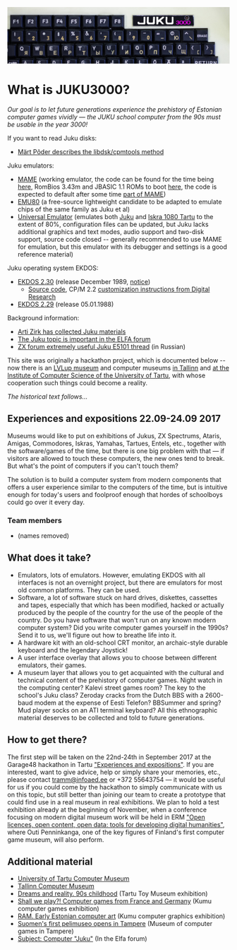 ![JUKU3000](https://raw.githubusercontent.com/infoaed/juku3000/master/images/juku3000.jpg)
# What is JUKU3000?

*Our goal is to let future generations experience the prehistory of Estonian computer games vividly — the JUKU school computer from the 90s must be usable in the year 3000!*

If you want to read Juku disks:

* [Märt Põder describes the libdsk/cpmtools method](/docs/kettad.md)

Juku emulators:

* [MAME](http://adb.arcadeitalia.net/dettaglio_mame.php?game_name=juku) (working emulator, the code can be found for the time being [here](https://github.com/boamaod/mame), RomBios 3.43m and JBASIC 1.1 ROMs to boot [here](mameroms), the code is expected to default after some time [part of MAME](https://github.com/mamedev/mame/pull/9946))
* [EMU80](https://github.com/vpyk/emu80v4) (a free-source lightweight candidate to be adapted to emulate chips of the same family as Juku et al)
* [Universal Emulator](http://bashkiria-2m.narod.ru/index/fajly/0-11) (emulates both [Juku](https://et.wikipedia.org/wiki/Juku_(arvuti)) and [Iskra 1080 Tartu](https://et.wikipedia.org/wiki/Tartu_(arvuti)) to the extent of 80%, configuration files can be updated, but Juku lacks additional graphics and text modes, audio support and two-disk support, source code closed -- generally recommended to use MAME for emulation, but this emulator with its debugger and settings is a good reference material)

Juku operating system EKDOS:

* [EKDOS 2.30](https://p6drad-teel.net/~p6der/ekdos230.zip) (release December 1989, [notice](docs/ekdos230.txt))
  * [Source code](src/EKDOS30.ASM), CP/M 2.2 [customization instructions from Digital Research](http://www.gaby.de/cpm/manuals/archive/cpm22htm/ch6.htm)
* [EKDOS 2.29](https://p6drad-teel.net/~p6der/ekdos229.zip) (release 05.01.1988)

Background information:

* [Arti Zirk has collected Juku materials](https://arti.ee/juku/)
* [The Juku topic is important in the ELFA forum](https://www.elfafoorum.eu/forum/tehnikafoorumid/tark-ja-riistvara-foorum/64851-)
* [ZX forum extremely useful Juku E5101 thread](https://zx-pk.ru/threads/27298-juku-e5101.html) (in Russian)

This site was originally a hackathon project, which is documented below -- now there is an [LVLup museum](https://et.wikipedia.org/wiki/LVLup) and computer museums [in Tallinn](https://et.wikipedia.org/wiki/Arvutimuuseum) and [at the Institute of Computer Science of the University of Tartu](https://et.wikipedia.org/wiki/Tartu_%C3%9Clikooli_arvutimuuseum), with whose cooperation such things could become a reality.

_The historical text follows..._

## Experiences and expositions 22.09-24.09 2017

Museums would like to put on exhibitions of Jukus, ZX Spectrums, Ataris, Amigas, Commodores, Iskras, Yamahas, Tartues, Entels, etc., together with the software/games of the time, but there is one big problem with that — if visitors are allowed to touch these computers, the new ones tend to break. But what's the point of computers if you can't touch them?

The solution is to build a computer system from modern components that offers a user experience similar to the computers of the time, but is intuitive enough for today's users and foolproof enough that hordes of schoolboys could go over it every day.

### Team members

* (names removed)

## What does it take?

* Emulators, lots of emulators. However, emulating EKDOS with all interfaces is not an overnight project, but there are emulators for most old common platforms. They can be used.
* Software, a lot of software stuck on hard drives, diskettes, cassettes and tapes, especially that which has been modified, hacked or actually produced by the people of the country for the use of the people of the country. Do you have software that won't run on any known modern computer system? Did you write computer games yourself in the 1990s? Send it to us, we'll figure out how to breathe life into it.
* A hardware kit with an old-school CRT monitor, an archaic-style durable keyboard and the legendary Joystick!
* A user interface overlay that allows you to choose between different emulators, their games.
* A museum layer that allows you to get acquainted with the cultural and technical content of the prehistory of computer games. Night watch in the computing center? Kalevi street games room? The key to the school's Juku class? Zeroday cracks from the Dutch BBS with a 2600-baud modem at the expense of Eesti Telefon? BBSummer and spring? Mud player socks on an ATI terminal keyboard? All this ethnographic material deserves to be collected and told to future generations.

## How to get there?

The first step will be taken on the 22nd-24th in September 2017 at the Garage48 hackathon in Tartu ["Experiences and expositions"](http://garage48.org/events/garage48-elamused-ja-ekspositsioonid). If you are interested, want to give advice, help or simply share your memories, etc., please contact tramm@infoaed.ee or +372 55643754 — it would be useful for us if you could come by the hackathon to simply communicate with us on this topic, but still better than joining our team to create a prototype that could find use in a real museum in real exhibitions. We plan to hold a test exhibition already at the beginning of November, when a conference focusing on modern digital museum work will be held in ERM ["Open licences, open content, open data: tools for developing digital humanities"](http://dh.org.ee/category/events/dhe2017/), where Outi Penninkanga, one of the key figures of Finland's first computer game museum, will also perform.

## Additional material

* [University of Tartu Computer Museum](http://arvutimuuseum.ut.ee/)
* [Tallinn Computer Museum](http://arvutimuuseum.ee/)
* [Dreams and reality. 90s childhood](http://www.mm.ee/naitused/naitus-unistused-ja-tegelikkus-90ndate-lapsepolv) (Tartu Toy Museum exhibition)
* [Shall we play?! Computer games from France and Germany](https://kumu.ekm.ee/arhiiv/naitused-2013/mangime-arvutimangud-prantsusmaalt-ja-saksamaalt/) (Kumu computer games exhibition)
* [RAM. Early Estonian computer art](https://kumu.ekm.ee/syndmus/ram-eesti-varane-arvutikunst/) (Kumu computer graphics exhibition)
* [Suomen's first pelimuseo opens in Tampere](https://yle.fi/uutiset/3-9354287) (Museum of computer games in Tampere)
* [Subject: Computer "Juku"](http://www.elfafoorum.ee/threads/63332-Arvuti-quot-Juku-quot) (In the Elfa forum)
